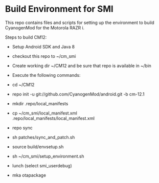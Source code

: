 # Build Environment for SMI
This repo contains files and scripts for setting up the environment to build CyanogenMod for the Motorola RAZR i.

Steps to build CM12:

- Setup Android SDK and Java 8
- checkout this repo to ~/cm_smi
- Create working dir ~/CM12 and be sure that repo is available in ~/bin
- Execute the following commands:

- cd ~/CM12
- repo init -u git://github.com/CyanogenMod/android.git -b cm-12.1
- mkdir .repo/local_manifests
- cp ~/cm_smi/local_manifest.xml .repo/local_manifests/local_manifest.xml
- repo sync
- sh patches/sync_and_patch.sh
- source build/envsetup.sh
- sh ~/cm_smi/setup_environment.sh
- lunch (select smi_userdebug)
- mka otapackage
